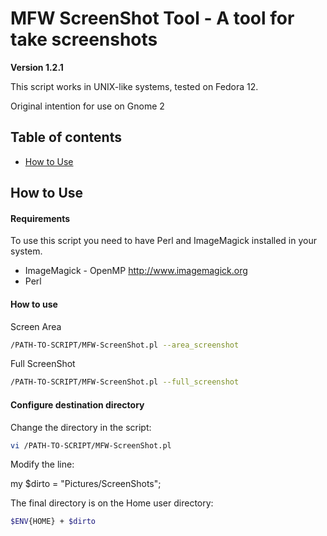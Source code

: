 # MFW ScreenShot Tool - A tool for take screenshots

**Version 1.2.1**

This script works in UNIX-like systems, tested on Fedora 12.

Original intention for use on Gnome 2

## Table of contents

* [How to Use](#how-to-use)

## <a name="how-to-use">How to Use

#### Requirements

To use this script you need to have Perl and ImageMagick installed in your system.

* ImageMagick - OpenMP http://www.imagemagick.org
* Perl

#### How to use

Screen Area

```bash
/PATH-TO-SCRIPT/MFW-ScreenShot.pl --area_screenshot
```

Full ScreenShot

```bash
/PATH-TO-SCRIPT/MFW-ScreenShot.pl --full_screenshot
```

#### Configure destination directory

Change the directory in the script:

```bash
vi /PATH-TO-SCRIPT/MFW-ScreenShot.pl
```

Modify the line:

my $dirto = "Pictures/ScreenShots";

The final directory is on the Home user directory:

```bash
$ENV{HOME} + $dirto
```
